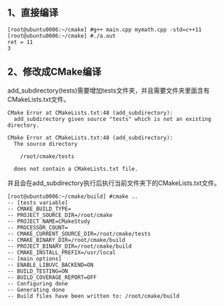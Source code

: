 ## 1、直接编译
```
[root@ubuntu0006:~/cmake] #g++ main.cpp mymath.cpp -std=c++11
[root@ubuntu0006:~/cmake] #./a.out
ret = 11
3
```

## 2、修改成CMake编译
add_subdirectory(tests)需要增加tests文件夹，并且需要文件夹里面含有CMakeLists.txt文件。
```
CMake Error at CMakeLists.txt:48 (add_subdirectory):
  add_subdirectory given source "tests" which is not an existing directory.

CMake Error at CMakeLists.txt:48 (add_subdirectory):
  The source directory

    /root/cmake/tests

  does not contain a CMakeLists.txt file.
```

并且会在add_subdirectory执行后执行当前文件夹下的CMakeLists.txt文件。
```
[root@ubuntu0006:~/cmake/build] #cmake ..
-- [tests variable]
-- CMAKE_BUILD_TYPE=
-- PROJECT_SOURCE_DIR=/root/cmake
-- PROJECT_NAME=CMakeStudy
-- PROCESSOR_COUNT=
-- CMAKE_CURRENT_SOURCE_DIR=/root/cmake/tests
-- CMAKE_BINARY_DIR=/root/cmake/build
-- PROJECT_BINARY_DIR=/root/cmake/build
-- CMAKE_INSTALL_PREFIX=/usr/local
-- [main options]
-- ENABLE_LIBUVC_BACKEND=ON
-- BUILD_TESTING=ON
-- BUILD_COVERAGE_REPORT=OFF
-- Configuring done
-- Generating done
-- Build files have been written to: /root/cmake/build
```




